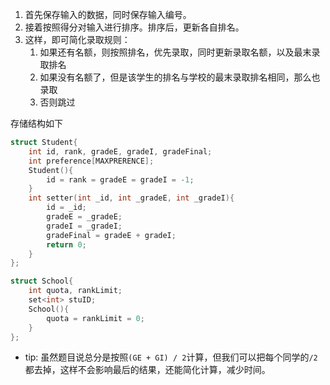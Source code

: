 1.  首先保存输入的数据，同时保存输入编号。
2.  接着按照得分对输入进行排序。排序后，更新各自排名。
3.  这样，即可简化录取规则：
    1.  如果还有名额，则按照排名，优先录取，同时更新录取名额，以及最末录取排名
    2.  如果没有名额了，但是该学生的排名与学校的最末录取排名相同，那么也录取
    3.  否则跳过

存储结构如下

```cpp
struct Student{
	int id, rank, gradeE, gradeI, gradeFinal;
	int preference[MAXPRERENCE];
	Student(){
		id = rank = gradeE = gradeI = -1;
	}
	int setter(int _id, int _gradeE, int _gradeI){
		id = _id;
		gradeE = _gradeE;
		gradeI = _gradeI;
		gradeFinal = gradeE + gradeI;
		return 0;
	}
};

struct School{
	int quota, rankLimit;
	set<int> stuID;
	School(){
		quota = rankLimit = 0;
	}
};
```

*   tip: 虽然题目说总分是按照`(GE + GI) / 2`计算，但我们可以把每个同学的`/2`都去掉，这样不会影响最后的结果，还能简化计算，减少时间。